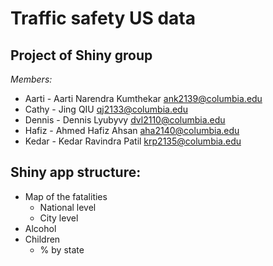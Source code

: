 # Traffic safety US data
## Project of Shiny group
_Members:_
* Aarti - Aarti Narendra Kumthekar <ank2139@columbia.edu>
* Cathy - Jing QIU <qj2133@columbia.edu>
* Dennis - Dennis Lyubyvy <dvl2110@columbia.edu>
* Hafiz - Ahmed Hafiz Ahsan <aha2140@columbia.edu>
* Kedar - Kedar Ravindra Patil <krp2135@columbia.edu>

## Shiny app structure:
* Map of the fatalities
	+ National level
	+ City level
* Alcohol
* Children
	+ % by state
